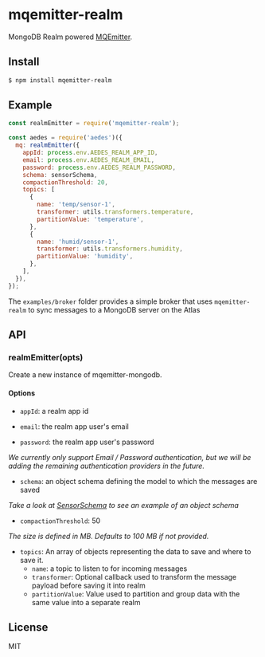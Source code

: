 # mqemitter-realm 

MongoDB Realm powered [MQEmitter](https://github.com/WekanCompany/mqemitter-realm).

## Install

```bash
$ npm install mqemitter-realm
```

## Example

```javascript
const realmEmitter = require('mqemitter-realm');

const aedes = require('aedes')({
  mq: realmEmitter({
    appId: process.env.AEDES_REALM_APP_ID,
    email: process.env.AEDES_REALM_EMAIL,
    password: process.env.AEDES_REALM_PASSWORD,
    schema: sensorSchema,
    compactionThreshold: 20,
    topics: [
      {
        name: 'temp/sensor-1',
        transformer: utils.transformers.temperature,
        partitionValue: 'temperature',
      },
      {
        name: 'humid/sensor-1',
        transformer: utils.transformers.humidity,
        partitionValue: 'humidity',
      },
    ],
  }),
});
```

The `examples/broker` folder provides a simple broker that uses `mqemitter-realm` to sync messages to a MongoDB server on the Atlas

## API

### realmEmitter(opts)

Create a new instance of mqemitter-mongodb.

#### Options

- `appId`: a realm app id

- `email`: the realm app user's email 
- `password`: the realm app user's password

*We currently only support Email / Password authentication, but we will be adding the remaining authentication providers in the future.*

- `schema`: an object schema defining the model to which the messages are saved

*Take a look at [SensorSchema](examples/broker/src/models/sensor.js) to see an example of an object schema*

- `compactionThreshold`: 50

*The size is defined in MB. Defaults to 100 MB if not provided.*

- `topics`: An array of objects representing the data to save and where to save it.
  - `name`: a topic to listen to for incoming messages
  - `transformer`: Optional callback used to transform the message payload before saving it into realm
  - `partitionValue`: Value used to partition and group data with the same value into a separate realm

## License

MIT
